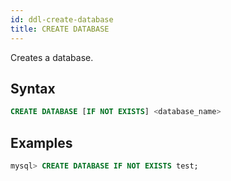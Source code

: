 ```yaml
---
id: ddl-create-database
title: CREATE DATABASE
---
```


Creates a database.

## Syntax

```sql
CREATE DATABASE [IF NOT EXISTS] <database_name>
```

## Examples

```sql
mysql> CREATE DATABASE IF NOT EXISTS test;
```
